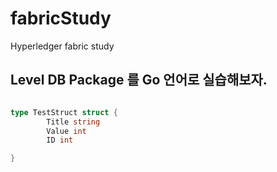 # fabricStudy
Hyperledger fabric study 

## Level DB Package 를 Go 언어로 실습해보자.

```go

type TestStruct struct {
        Title string
        Value int
        ID int

}
```
